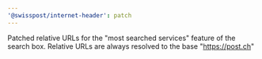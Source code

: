 ```yaml
---
'@swisspost/internet-header': patch
---
```


Patched relative URLs for the "most searched services" feature of the search box. Relative URLs are always resolved to the base "https://post.ch"
